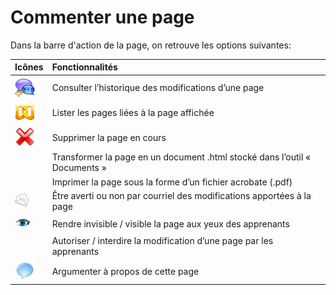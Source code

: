 # Commenter une page

Dans la barre d'action de la page, on retrouve les options suivantes:

| Icônes | Fonctionnalités |
| :--- | :--- |
| ![](../../.gitbook/assets/graficos55%20%287%29.png) | Consulter l’historique des modifications d’une page |
| ![](../../.gitbook/assets/graficos56%20%287%29.png) | Lister les pages liées à la page affichée |
| ![](../../.gitbook/assets/graficos57%20%287%29.png) | Supprimer la page en cours |
|  | Transformer la page en un document .html stocké dans l’outil « Documents » |
|  | Imprimer la page sous la forme d’un fichier acrobate \(.pdf\) |
| ![](../../.gitbook/assets/graficos60%20%287%29.png) | Être averti ou non par courriel des modifications apportées à la page |
| ![](../../.gitbook/assets/visible.png) | Rendre invisible / visible la page aux yeux des apprenants |
|  | Autoriser / interdire la modification d’une page par les apprenants |
| ![](../../.gitbook/assets/image192%20%281%29.png) | Argumenter à propos de cette page |

